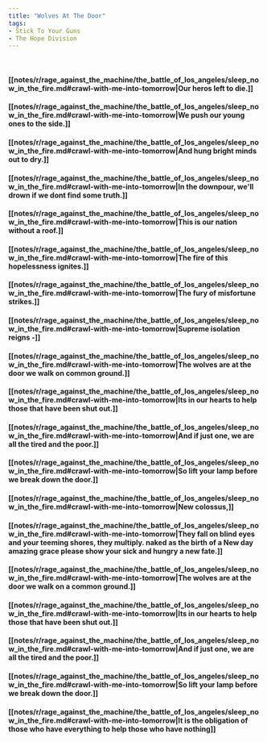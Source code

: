 ```yaml
---
title: "Wolves At The Door"
tags:
- Stick To Your Guns
- The Hope Division
---
```

&nbsp;
#### [[notes/r/rage_against_the_machine/the_battle_of_los_angeles/sleep_now_in_the_fire.md#crawl-with-me-into-tomorrow|Our heros left to die.]]
#### [[notes/r/rage_against_the_machine/the_battle_of_los_angeles/sleep_now_in_the_fire.md#crawl-with-me-into-tomorrow|We push our young ones to the side.]]
#### [[notes/r/rage_against_the_machine/the_battle_of_los_angeles/sleep_now_in_the_fire.md#crawl-with-me-into-tomorrow|And hung bright minds out to dry.]]
#### [[notes/r/rage_against_the_machine/the_battle_of_los_angeles/sleep_now_in_the_fire.md#crawl-with-me-into-tomorrow|In the downpour, we'll drown if we dont find some truth.]]
#### [[notes/r/rage_against_the_machine/the_battle_of_los_angeles/sleep_now_in_the_fire.md#crawl-with-me-into-tomorrow|This is our nation without a roof.]]
#### [[notes/r/rage_against_the_machine/the_battle_of_los_angeles/sleep_now_in_the_fire.md#crawl-with-me-into-tomorrow|The fire of this hopelessness ignites.]]
#### [[notes/r/rage_against_the_machine/the_battle_of_los_angeles/sleep_now_in_the_fire.md#crawl-with-me-into-tomorrow|The fury of misfortune strikes.]]
#### [[notes/r/rage_against_the_machine/the_battle_of_los_angeles/sleep_now_in_the_fire.md#crawl-with-me-into-tomorrow|Supreme isolation reigns -]]
#### [[notes/r/rage_against_the_machine/the_battle_of_los_angeles/sleep_now_in_the_fire.md#crawl-with-me-into-tomorrow|The wolves are at the door we walk on common ground.]]
#### [[notes/r/rage_against_the_machine/the_battle_of_los_angeles/sleep_now_in_the_fire.md#crawl-with-me-into-tomorrow|Its in our hearts to help those that have been shut out.]]
#### [[notes/r/rage_against_the_machine/the_battle_of_los_angeles/sleep_now_in_the_fire.md#crawl-with-me-into-tomorrow|And if just one, we are all the tired and the poor.]]
#### [[notes/r/rage_against_the_machine/the_battle_of_los_angeles/sleep_now_in_the_fire.md#crawl-with-me-into-tomorrow|So lift your lamp before we break down the door.]]
#### [[notes/r/rage_against_the_machine/the_battle_of_los_angeles/sleep_now_in_the_fire.md#crawl-with-me-into-tomorrow|New colossus,]]
#### [[notes/r/rage_against_the_machine/the_battle_of_los_angeles/sleep_now_in_the_fire.md#crawl-with-me-into-tomorrow|They fall on blind eyes and your teeming shores, they multiply. naked as the birth of a New day amazing grace please show your sick and hungry a new fate.]]
#### [[notes/r/rage_against_the_machine/the_battle_of_los_angeles/sleep_now_in_the_fire.md#crawl-with-me-into-tomorrow|The wolves are at the door we walk on a common ground.]]
#### [[notes/r/rage_against_the_machine/the_battle_of_los_angeles/sleep_now_in_the_fire.md#crawl-with-me-into-tomorrow|Its in our hearts to help those that have been shut out.]]
#### [[notes/r/rage_against_the_machine/the_battle_of_los_angeles/sleep_now_in_the_fire.md#crawl-with-me-into-tomorrow|And if just one, we are all the tired and the poor.]]
#### [[notes/r/rage_against_the_machine/the_battle_of_los_angeles/sleep_now_in_the_fire.md#crawl-with-me-into-tomorrow|So lift your lamp before we break down the door.]]
#### [[notes/r/rage_against_the_machine/the_battle_of_los_angeles/sleep_now_in_the_fire.md#crawl-with-me-into-tomorrow|It is the obligation of those who have everything to help those who have nothing]]
